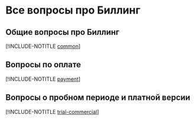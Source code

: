 # Все вопросы про Биллинг

## Общие вопросы про Биллинг

[!INCLUDE-NOTITLE [common](common.md)]

## Вопросы по оплате

[!INCLUDE-NOTITLE [payment](payment.md)]

## Вопросы о пробном периоде и платной версии

[!INCLUDE-NOTITLE [trial-commercial](trial-commercial.md)]
